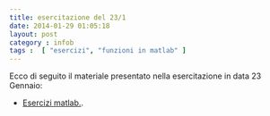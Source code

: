 ```yaml
---
title: esercitazione del 23/1
date: 2014-01-29 01:05:18 
layout: post
category : infob 
tags :  [ "esercizi", "funzioni in matlab" ] 
---
```



Ecco di seguito il materiale presentato nella esercitazione in data 23 Gennaio:

* [Esercizi matlab.](http://www.vittoriozaccaria.net/deposit/esercitazione_140123.zip).
 
